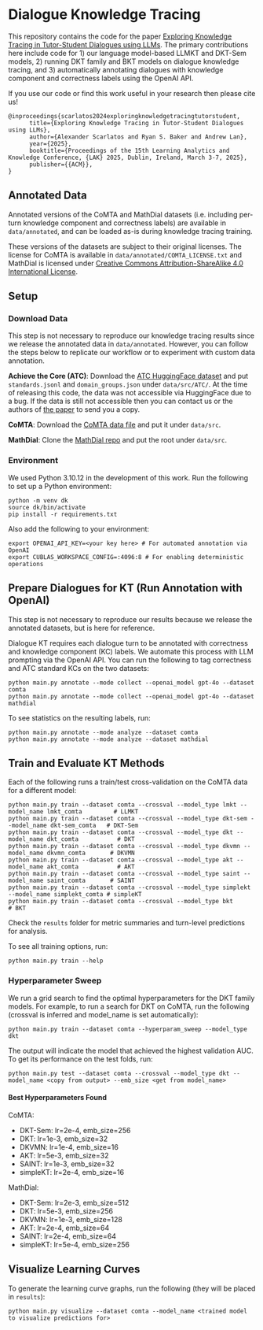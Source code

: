 # Dialogue Knowledge Tracing
This repository contains the code for the paper <a href="https://arxiv.org/abs/2409.16490">Exploring Knowledge Tracing in Tutor-Student Dialogues using LLMs</a>. The primary contributions here include code for 1) our language model-based LLMKT and DKT-Sem models, 2) running DKT family and BKT models on dialogue knowledge tracing, and 3) automatically annotating dialogues with knowledge component and correctness labels using the OpenAI API.

If you use our code or find this work useful in your research then please cite us!
```
@inproceedings{scarlatos2024exploringknowledgetracingtutorstudent,
      title={Exploring Knowledge Tracing in Tutor-Student Dialogues using LLMs},
      author={Alexander Scarlatos and Ryan S. Baker and Andrew Lan},
      year={2025},
      booktitle={Proceedings of the 15th Learning Analytics and Knowledge Conference, {LAK} 2025, Dublin, Ireland, March 3-7, 2025},
      publisher={{ACM}},
}
```

## Annotated Data

Annotated versions of the CoMTA and MathDial datasets (i.e. including per-turn knowledge component and correctness labels) are available in `data/annotated`, and can be loaded as-is during knowledge tracing training.

These versions of the datasets are subject to their original licenses. The license for CoMTA is available in `data/annotated/COMTA_LICENSE.txt` and MathDial is licensed under <a href="https://creativecommons.org/licenses/by-sa/4.0/">Creative Commons Attribution-ShareAlike 4.0 International License</a>.

## Setup

### Download Data
This step is not necessary to reproduce our knowledge tracing results since we release the annotated data in `data/annotated`. However, you can follow the steps below to replicate our workflow or to experiment with custom data annotation.

<b>Achieve the Core (ATC)</b>: Download the <a href="https://huggingface.co/datasets/allenai/achieve-the-core">ATC HuggingFace dataset</a> and put `standards.jsonl` and `domain_groups.json` under `data/src/ATC/`. At the time of releasing this code, the data was not accessible via HuggingFace due to a bug. If the data is still not accessible then you can contact us or the authors of <a href="https://arxiv.org/pdf/2408.04226">the paper</a> to send you a copy.

<b>CoMTA</b>: Download the <a href="https://github.com/Khan/tutoring-accuracy-dataset/blob/main/CoMTA_dataset.json">CoMTA data file</a> and put it under `data/src`.

<b>MathDial</b>: Clone the <a href="https://github.com/eth-nlped/mathdial/tree/main">MathDial repo</a> and put the root under `data/src`.

### Environment
We used Python 3.10.12 in the development of this work. Run the following to set up a Python environment:
```
python -m venv dk
source dk/bin/activate
pip install -r requirements.txt
```

Also add the following to your environment:
```
export OPENAI_API_KEY=<your key here> # For automated annotation via OpenAI
export CUBLAS_WORKSPACE_CONFIG=:4096:8 # For enabling deterministic operations
```

## Prepare Dialogues for KT (Run Annotation with OpenAI)
This step is not necessary to reproduce our results because we release the annotated datasets, but is here for reference.

Dialogue KT requires each dialogue turn to be annotated with correctness and knowledge component (KC) labels. We automate this process with LLM prompting via the OpenAI API. You can run the following to tag correctness and ATC standard KCs on the two datasets:
```
python main.py annotate --mode collect --openai_model gpt-4o --dataset comta
python main.py annotate --mode collect --openai_model gpt-4o --dataset mathdial
```

To see statistics on the resulting labels, run:
```
python main.py annotate --mode analyze --dataset comta
python main.py annotate --mode analyze --dataset mathdial
```

## Train and Evaluate KT Methods
Each of the following runs a train/test cross-validation on the CoMTA data for a different model:
```
python main.py train --dataset comta --crossval --model_type lmkt --model_name lmkt_comta         # LLMKT
python main.py train --dataset comta --crossval --model_type dkt-sem --model_name dkt-sem_comta   # DKT-Sem
python main.py train --dataset comta --crossval --model_type dkt --model_name dkt_comta           # DKT
python main.py train --dataset comta --crossval --model_type dkvmn --model_name dkvmn_comta       # DKVMN
python main.py train --dataset comta --crossval --model_type akt --model_name akt_comta           # AKT
python main.py train --dataset comta --crossval --model_type saint --model_name saint_comta       # SAINT
python main.py train --dataset comta --crossval --model_type simplekt --model_name simplekt_comta # simpleKT
python main.py train --dataset comta --crossval --model_type bkt                                  # BKT
```

Check the `results` folder for metric summaries and turn-level predictions for analysis.

To see all training options, run:
```
python main.py train --help
```

### Hyperparameter Sweep
We run a grid search to find the optimal hyperparameters for the DKT family models. For example, to run a search for DKT on CoMTA, run the following (crossval is inferred and model_name is set automatically):
```
python main.py train --dataset comta --hyperparam_sweep --model_type dkt
```

The output will indicate the model that achieved the highest validation AUC. To get its performance on the test folds, run:
```
python main.py test --dataset comta --crossval --model_type dkt --model_name <copy from output> --emb_size <get from model_name>
```

#### Best Hyperparameters Found

CoMTA:
- DKT-Sem: lr=2e-4, emb_size=256
- DKT: lr=1e-3, emb_size=32
- DKVMN: lr=1e-4, emb_size=16
- AKT: lr=5e-3, emb_size=32
- SAINT: lr=1e-3, emb_size=32
- simpleKT: lr=2e-4, emb_size=16

MathDial:
- DKT-Sem: lr=2e-3, emb_size=512
- DKT: lr=5e-3, emb_size=256
- DKVMN: lr=1e-3, emb_size=128
- AKT: lr=2e-4, emb_size=64
- SAINT: lr=2e-4, emb_size=64
- simpleKT: lr=5e-4, emb_size=256

## Visualize Learning Curves
To generate the learning curve graphs, run the following (they will be placed in `results`):
```
python main.py visualize --dataset comta --model_name <trained model to visualize predictions for>
```
